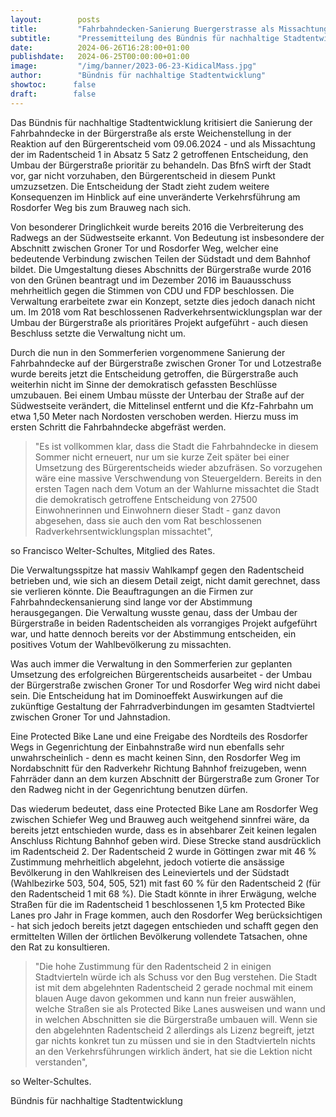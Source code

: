 ```yaml
---
layout:        posts
title:         "Fahrbahndecken-Sanierung Buergerstrasse als Missachtung des Buergerentscheids"
subtitle:      "Pressemitteilung des Bündnis für nachhaltige Stadtentwicklung"
date:          2024-06-26T16:28:00+01:00
publishdate:   2024-06-25T00:00:00+01:00
image:         "/img/banner/2023-06-23-KidicalMass.jpg"
author:        "Bündnis für nachhaltige Stadtentwicklung"
showtoc:      false
draft:        false
---
```


Das Bündnis für nachhaltige Stadtentwicklung kritisiert die Sanierung der Fahrbahndecke in der Bürgerstraße als erste Weichenstellung in der Reaktion auf den Bürgerentscheid vom 09.06.2024 - und als Missachtung der im Radentscheid 1 in Absatz 5 Satz 2 getroffenen Entscheidung, den Umbau der Bürgerstraße prioritär zu behandeln. Das BfnS wirft der Stadt vor, gar nicht vorzuhaben, den Bürgerentscheid in diesem Punkt umzuzsetzen. Die Entscheidung der Stadt zieht zudem weitere Konsequenzen im Hinblick auf eine unveränderte Verkehrsführung am Rosdorfer Weg bis zum Brauweg nach sich. 

Von besonderer Dringlichkeit wurde bereits 2016 die Verbreiterung des Radwegs an der Südwestseite erkannt. Von Bedeutung ist insbesondere der Abschnitt zwischen Groner Tor und Rosdorfer Weg, welcher eine bedeutende Verbindung zwischen Teilen der Südstadt und dem Bahnhof bildet. 
Die Umgestaltung dieses Abschnitts der Bürgerstraße wurde 2016 von den Grünen beantragt und im Dezember 2016 im Bauausschuss mehrheitlich gegen die Stimmen von CDU und FDP beschlossen. Die Verwaltung erarbeitete zwar ein Konzept, setzte dies jedoch danach nicht um. Im 2018 vom Rat beschlossenen Radverkehrsentwicklungsplan war der Umbau der Bürgerstraße als prioritäres Projekt aufgeführt - auch diesen Beschluss setzte die Verwaltung nicht um.

Durch die nun in den Sommerferien vorgenommene Sanierung der Fahrbahndecke auf der Bürgerstraße zwischen Groner Tor und Lotzestraße wurde bereits jetzt die Entscheidung getroffen, die Bürgerstraße auch weiterhin nicht im Sinne der demokratisch gefassten Beschlüsse umzubauen. 
Bei einem Umbau müsste der Unterbau der Straße auf der Südwestseite verändert, die Mittelinsel entfernt und die Kfz-Fahrbahn um etwa 1,50 Meter nach Nordosten verschoben werden. Hierzu muss im ersten Schritt die Fahrbahndecke abgefräst werden. 

> "Es ist vollkommen klar, dass die Stadt die Fahrbahndecke in diesem Sommer nicht erneuert, nur um sie kurze Zeit später bei einer Umsetzung des Bürgerentscheids wieder abzufräsen. So vorzugehen wäre eine massive Verschwendung von Steuergeldern. Bereits in den ersten Tagen nach dem Votum an der Wahlurne missachtet die Stadt die demokratisch getroffene Entscheidung von 27500 Einwohnerinnen und Einwohnern dieser Stadt - ganz davon abgesehen, dass sie auch den vom Rat beschlossenen Radverkehrsentwicklungsplan missachtet",

so Francisco Welter-Schultes, Mitglied des Rates. 

Die Verwaltungsspitze hat massiv Wahlkampf gegen den Radentscheid betrieben und, wie sich an diesem Detail zeigt, nicht damit gerechnet, dass sie verlieren könnte. Die Beauftragungen an die Firmen zur Fahrbahndeckensanierung sind lange vor der Abstimmung herausgegangen. Die Verwaltung wusste genau, dass der Umbau der Bürgerstraße in beiden Radentscheiden als vorrangiges Projekt aufgeführt war, und hatte dennoch bereits vor der Abstimmung entscheiden, ein positives Votum der Wahlbevölkerung zu missachten. 

Was auch immer die Verwaltung in den Sommerferien zur geplanten Umsetzung des erfolgreichen Bürgerentscheids ausarbeitet - der Umbau der Bürgerstraße zwischen Groner Tor und Rosdorfer Weg wird nicht dabei sein. 
Die Entscheidung hat im Dominoeffekt Auswirkungen auf die zukünftige Gestaltung der Fahrradverbindungen im gesamten Stadtviertel zwischen Groner Tor und Jahnstadion. 

Eine Protected Bike Lane und eine Freigabe des Nordteils des Rosdorfer Wegs in Gegenrichtung der Einbahnstraße wird nun ebenfalls sehr unwahrscheinlich - denn es macht keinen Sinn, den Rosdorfer Weg im Nordabschnitt für den Radverkehr Richtung Bahnhof freizugeben, wenn Fahrräder dann an dem kurzen Abschnitt der Bürgerstraße zum Groner Tor den Radweg nicht in der Gegenrichtung benutzen dürfen. 

Das wiederum bedeutet, dass eine Protected Bike Lane am Rosdorfer Weg zwischen Schiefer Weg und Brauweg auch weitgehend sinnfrei wäre, da bereits jetzt entschieden wurde, dass es in absehbarer Zeit keinen legalen Anschluss Richtung Bahnhof geben wird. 
Diese Strecke stand ausdrücklich im Radentscheid 2. Der Radentscheid 2 wurde in Göttingen zwar mit 46 % Zustimmung mehrheitlich abgelehnt, jedoch votierte die ansässige Bevölkerung in den Wahlkreisen des Leineviertels und der Südstadt (Wahlbezirke 503, 504, 505, 521) mit fast 60 % für den Radentscheid 2 (für den Radentscheid 1 mit 68 %). 
Die Stadt könnte in ihrer Erwägung, welche Straßen für die im Radentscheid 1 beschlossenen 1,5 km Protected Bike Lanes pro Jahr in Frage kommen, auch den Rosdorfer Weg berücksichtigen - hat sich jedoch bereits jetzt dagegen entschieden und schafft gegen den ermittelten Willen der örtlichen Bevölkerung vollendete Tatsachen, ohne den Rat zu konsultieren.

> "Die hohe Zustimmung für den Radentscheid 2 in einigen Stadtvierteln würde ich als Schuss vor den Bug verstehen. Die Stadt ist mit dem abgelehnten Radentscheid 2 gerade nochmal mit einem blauen Auge davon gekommen und kann nun freier auswählen, welche Straßen sie als Protected Bike Lanes ausweisen und wann und in welchen Abschnitten sie die Bürgerstraße umbauen will. Wenn sie den abgelehnten Radentscheid 2 allerdings als Lizenz begreift, jetzt gar nichts konkret tun zu müssen und sie in den Stadtvierteln nichts an den Verkehrsführungen wirklich ändert, hat sie die Lektion nicht verstanden",

so Welter-Schultes. 

Bündnis für nachhaltige Stadtentwicklung

